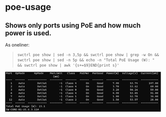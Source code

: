 # poe-usage
## Shows only ports using PoE and how much power is used. 

As oneliner:
>   `swctrl poe show | sed -n 3,5p && swctrl poe show | grep -w On && swctrl poe show | sed -n 5p && echo -n "Total PoE Usage (W): " && swctrl poe show | awk '{s+=$9}END{print s}'`

![poe-usage](/poe-usage/poe-usage.png)
